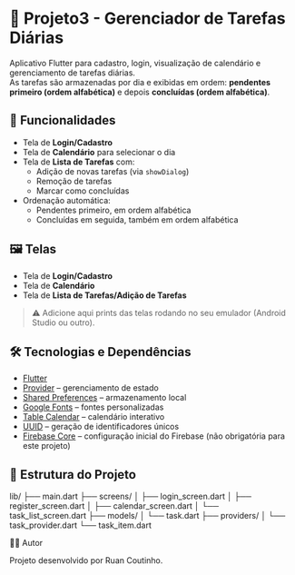 # 📅 Projeto3 - Gerenciador de Tarefas Diárias

Aplicativo Flutter para cadastro, login, visualização de calendário e gerenciamento de tarefas diárias.  
As tarefas são armazenadas por dia e exibidas em ordem: **pendentes primeiro (ordem alfabética)** e depois **concluídas (ordem alfabética)**.  

## 🚀 Funcionalidades

- Tela de **Login/Cadastro**  
- Tela de **Calendário** para selecionar o dia  
- Tela de **Lista de Tarefas** com:
  - Adição de novas tarefas (via `showDialog`)  
  - Remoção de tarefas  
  - Marcar como concluídas  
- Ordenação automática:
  - Pendentes primeiro, em ordem alfabética  
  - Concluídas em seguida, também em ordem alfabética  

## 🖼️ Telas

- Tela de **Login/Cadastro**  
- Tela de **Calendário**  
- Tela de **Lista de Tarefas/Adição de Tarefas**

> ⚠️ Adicione aqui prints das telas rodando no seu emulador (Android Studio ou outro).

## 🛠️ Tecnologias e Dependências

- [Flutter](https://flutter.dev)  
- [Provider](https://pub.dev/packages/provider) – gerenciamento de estado  
- [Shared Preferences](https://pub.dev/packages/shared_preferences) – armazenamento local  
- [Google Fonts](https://pub.dev/packages/google_fonts) – fontes personalizadas  
- [Table Calendar](https://pub.dev/packages/table_calendar) – calendário interativo  
- [UUID](https://pub.dev/packages/uuid) – geração de identificadores únicos  
- [Firebase Core](https://pub.dev/packages/firebase_core) – configuração inicial do Firebase (não obrigatória para este projeto)  


## 📂 Estrutura do Projeto

lib/
├── main.dart
├── screens/
│ ├── login_screen.dart
│ ├── register_screen.dart
│ ├── calendar_screen.dart
│ └── task_list_screen.dart
├── models/
│ └── task.dart
├── providers/
│ └── task_provider.dart
└── task_item.dart

👨‍💻 Autor

Projeto desenvolvido por Ruan Coutinho.

